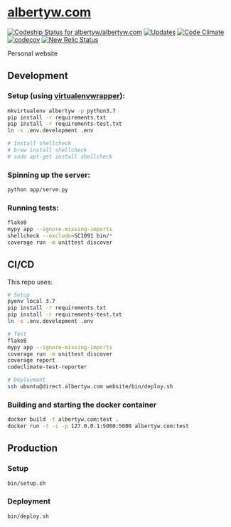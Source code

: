 [albertyw.com](https://www.albertyw.com)
========================================

[![Codeship Status for albertyw/albertyw.com](https://codeship.com/projects/74d1ec30-ba55-0133-5935-025ac38368ea/status?branch=master)](https://codeship.com/projects/135665)
[![Updates](https://pyup.io/repos/github/albertyw/albertyw.com/shield.svg)](https://pyup.io/repos/github/albertyw/albertyw.com/)
[![Code Climate](https://codeclimate.com/github/albertyw/albertyw.com/badges/gpa.svg)](https://codeclimate.com/github/albertyw/albertyw.com)
[![codecov](https://codecov.io/gh/albertyw/albertyw.com/branch/master/graph/badge.svg)](https://codecov.io/gh/albertyw/albertyw.com)
[![New Relic Status](https://img.shields.io/badge/New%20Relic-Monitored-blue.svg)](https://rpm.newrelic.com/accounts/565493/applications/)

Personal website

Development
-----------

### Setup (using [virtualenvwrapper](https://virtualenvwrapper.readthedocs.io/en/latest/)):

```bash
mkvirtualenv albertyw -p python3.7
pip install -r requirements.txt
pip install -r requirements-test.txt
ln -s .env.development .env

# Install shellcheck
# brew install shellcheck
# sudo apt-get install shellcheck
```

### Spinning up the server:

```bash
python app/serve.py
```

### Running tests:
```bash
flake8
mypy app --ignore-missing-imports
shellcheck --exclude=SC1091 bin/*
coverage run -m unittest discover
```

CI/CD
-----

This repo uses:

```bash
# Setup
pyenv local 3.7
pip install -r requirements.txt
pip install -r requirements-test.txt
ln -s .env.development .env

# Test
flake8
mypy app --ignore-missing-imports
coverage run -m unittest discover
coverage report
codeclimate-test-reporter

# Deployment
ssh ubuntu@direct.albertyw.com website/bin/deploy.sh
```

### Building and starting the docker container

```bash
docker build -t albertyw.com:test .
docker run -t -i -p 127.0.0.1:5000:5000 albertyw.com:test
```

Production
----------

### Setup

```bash
bin/setup.sh
```

### Deployment

```bash
bin/deploy.sh
```
